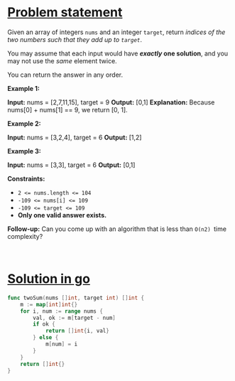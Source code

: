 # [Problem statement](https://leetcode.com/problems/two-sum)

Given an array of integers `nums` and an integer `target`, return _indices of the two numbers such that they add up to `target`_.

You may assume that each input would have **_exactly_ one solution**, and you may not use the _same_ element twice.

You can return the answer in any order.

**Example 1:**


**Input:** nums = [2,7,11,15], target = 9
**Output:** [0,1]
**Explanation:** Because nums[0] + nums[1] == 9, we return [0, 1].

**Example 2:**


**Input:** nums = [3,2,4], target = 6
**Output:** [1,2]

**Example 3:**


**Input:** nums = [3,3], target = 6
**Output:** [0,1]

**Constraints:**

* `2 <= nums.length <= 104`
* `-109 <= nums[i] <= 109`
* `-109 <= target <= 109`
* **Only one valid answer exists.**

**Follow-up:** Can you come up with an algorithm that is less than `O(n2) `time complexity?

<br />

# [Solution in go](https://leetcode.com/submissions/detail/947216992/)

```go
func twoSum(nums []int, target int) []int {
    m := map[int]int{}
    for i, num := range nums {
        val, ok := m[target - num]
        if ok {
            return []int{i, val}
        } else {
            m[num] = i
        }
    }
    return []int{}
}
```